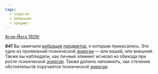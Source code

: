 ```yaml
---
tags:
  - энергия
  - вибрация
  - предмет
---
```


[Агни-Йога 1929г](/agni/1929)

___641___
Вы замечали [вибрации](/tag/#вибрация) [предметов](/tag/#предмет), к которым прикасались. Это одно из проявлений психической [энергии](/tag/#энергия) — или вашей, или внешней. Также вы наблюдали, как личный элемент исчезал из обихода при росте психической [энергии](/tag/#энергия). Также до́лжно напомнить, как стечение обстоятельств поручается психической [энергии](/tag/#энергия).